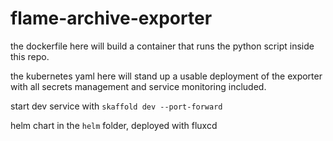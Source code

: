 # flame-archive-exporter

the dockerfile here will build a container that runs the python script inside this repo.

the kubernetes yaml here will stand up a usable deployment of the exporter with all secrets management and service monitoring included.

start dev service with `skaffold dev --port-forward`

helm chart in the `helm` folder, deployed with fluxcd